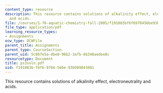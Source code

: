 ```yaml
---
content_type: resource
description: This resource contains solutions of alkalinity effect, electroneutrality
  and acids.
file: /courses/1-76-aquatic-chemistry-fall-2005/f191083bf6f6970456be93b989843881_ps3soln.pdf
file_type: application/pdf
learning_resource_types:
- Assignments
ocw_type: OCWFile
parent_title: Assignments
parent_type: CourseSection
parent_uid: 5c067e5a-dbe8-96b2-3afb-6b348aedee8c
resourcetype: Document
title: ps3soln.pdf
uid: f191083b-f6f6-9704-56be-93b989843881
---
```

This resource contains solutions of alkalinity effect, electroneutrality and acids.

